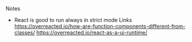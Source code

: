 Notes

- React is good to run always in strict mode
  Links
  https://overreacted.io/how-are-function-components-different-from-classes/
  https://overreacted.io/react-as-a-ui-runtime/
